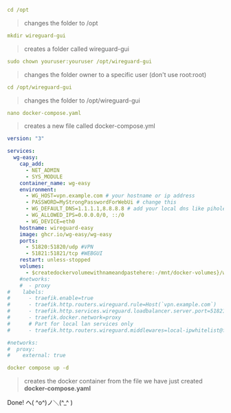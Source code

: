 ```yml
cd /opt
```

>changes the folder to /opt

```yml
mkdir wireguard-gui
```

>creates a folder called wireguard-gui

```yml
sudo chown youruser:youruser /opt/wireguard-gui
```
>changes the folder owner to a specific user (don't use root:root)

```yml
cd /opt/wireguard-gui
```

>changes the folder to /opt/wireguard-gui

```yml
nano docker-compose.yaml
```
>creates a new file called docker-compose.yml

```yml
version: "3"

services:
  wg-easy:
    cap_add:
      - NET_ADMIN
      - SYS_MODULE
    container_name: wg-easy
    environment:
      - WG_HOST=vpn.example.com # your hostname or ip address
      - PASSWORD=MyStrongPasswordForWebUi # change this
      - WG_DEFAULT_DNS=1.1.1.1,8.8.8.8 # add your local dns like pihole
      - WG_ALLOWED_IPS=0.0.0.0/0, ::/0
      - WG_DEVICE=eth0
    hostname: wireguard-easy
    image: ghcr.io/wg-easy/wg-easy
    ports:
      - 51820:51820/udp #VPN
      - 51821:51821/tcp #WEBGUI
    restart: unless-stopped
    volumes:
      - $createdockervolumewithnameandpastehere:-/mnt/docker-volumes}/wg-easy:/etc/wireguard
    #networks:
    #  - proxy
#    labels:
#      - traefik.enable=true
#      - traefik.http.routers.wireguard.rule=Host(`vpn.example.com`)
#      - traefik.http.services.wireguard.loadbalancer.server.port=51821
#      - traefik.docker.network=proxy
#      # Part for local lan services only
#      - traefik.http.routers.wireguard.middlewares=local-ipwhitelist@file

#networks:
#  proxy:
#    external: true
```

```yml
docker compose up -d
```
>creates the docker container from the file we have just created **docker-compose.yaml**

Done! ヘ( ^o^)ノ＼(^_^ )